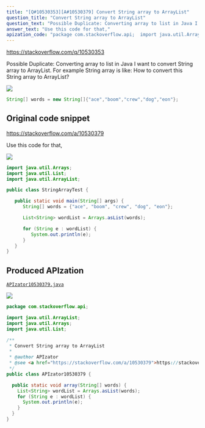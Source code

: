```yaml
---
title: "[Q#10530353][A#10530379] Convert String array to ArrayList"
question_title: "Convert String array to ArrayList"
question_text: "Possible Duplicate: Converting array to list in Java I want to convert String array to ArrayList. For example String array is like: How to convert this String array to ArrayList?"
answer_text: "Use this code for that,"
apization_code: "package com.stackoverflow.api;  import java.util.ArrayList; import java.util.Arrays; import java.util.List;  /**  * Convert String array to ArrayList  *  * @author APIzator  * @see <a href=\"https://stackoverflow.com/a/10530379\">https://stackoverflow.com/a/10530379</a>  */ public class APIzator10530379 {    public static void array(String[] words) {     List<String> wordList = Arrays.asList(words);     for (String e : wordList) {       System.out.println(e);     }   } }"
---
```


https://stackoverflow.com/q/10530353

Possible Duplicate:
Converting array to list in Java
I want to convert String array to ArrayList. For example String array is like:
How to convert this String array to ArrayList?


<div class="code-logo"><img src="/stackoverflow.png" /></div>

```java
String[] words = new String[]{"ace","boom","crew","dog","eon"};
```


## Original code snippet

https://stackoverflow.com/a/10530379

Use this code for that,

<div class="code-logo"><img src="/stackoverflow.png" /></div>

```java
import java.util.Arrays;  
import java.util.List;  
import java.util.ArrayList;  

public class StringArrayTest {

   public static void main(String[] args) {  
      String[] words = {"ace", "boom", "crew", "dog", "eon"};  

      List<String> wordList = Arrays.asList(words);  

      for (String e : wordList) {  
         System.out.println(e);  
      }  
   }  
}
```

## Produced APIzation

[`APIzator10530379.java`](https://github.com/pasqualesalza/apization-temp/raw/main/data/search/APIzator10530379.java)

<div class="code-logo"><img src="/apizator.png" /></div>

```java
package com.stackoverflow.api;

import java.util.ArrayList;
import java.util.Arrays;
import java.util.List;

/**
 * Convert String array to ArrayList
 *
 * @author APIzator
 * @see <a href="https://stackoverflow.com/a/10530379">https://stackoverflow.com/a/10530379</a>
 */
public class APIzator10530379 {

  public static void array(String[] words) {
    List<String> wordList = Arrays.asList(words);
    for (String e : wordList) {
      System.out.println(e);
    }
  }
}

```